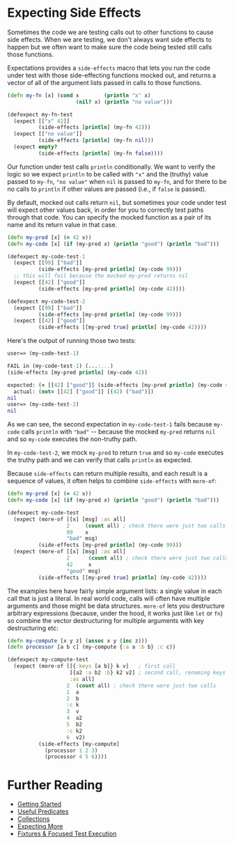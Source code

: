 # Expecting Side Effects

Sometimes the code we are testing calls out to other functions to cause side effects.
When we are testing, we don't always want side effects to happen but we often want
to make sure the code being tested still calls those functions.

Expectations provides a `side-effects` macro that lets you run the code under
test with those side-effecting functions mocked out, and returns a vector of
all of the argument lists passed in calls to those functions.

```clojure
(defn my-fn [x] (cond x        (println "x" x)
                      (nil? x) (println "no value")))

(defexpect my-fn-test
  (expect [["x" 42]]
          (side-effects [println] (my-fn 42)))
  (expect [["no value"]]
          (side-effects [println] (my-fn nil)))
  (expect empty?
          (side-effects [println] (my-fn false))))
```

Our function under test calls `println` conditionally. We want to verify the logic
so we expect `println` to be called with `"x"` and the (truthy) value passed to `my-fn`,
`"no value"` when `nil` is passed to `my-fn`, and for there to be no calls to
`println` if other values are passed (i.e., if `false` is passed).

By default, mocked out calls return `nil`, but sometimes your code under test
will expect other values back, in order for you to correctly test paths through
that code. You can specify the mocked function as a pair of its name and its
return value in that case.

```clojure
(defn my-pred [x] (= 42 x))
(defn my-code [x] (if (my-pred x) (println "good") (println "bad")))

(defexpect my-code-test-1
  (expect [[99] ["bad"]]
          (side-effects [my-pred println] (my-code 99)))
  ;; this will fail because the mocked my-pred returns nil
  (expect [[42] ["good"]]
          (side-effects [my-pred println] (my-code 42))))

(defexpect my-code-test-2
  (expect [[99] ["bad"]]
          (side-effects [my-pred println] (my-code 99)))
  (expect [[42] ["good"]]
          (side-effects [[my-pred true] println] (my-code 42))))
```

Here's the output of running those two tests:

```clojure
user=> (my-code-test-1)

FAIL in (my-code-test-1) (...:...)
(side-effects [my-pred println] (my-code 42))

expected: (= [[42] ["good"]] (side-effects [my-pred println] (my-code 42)))
  actual: (not= [[42] ["good"]] [(42) ("bad")])
nil
user=> (my-code-test-2)
nil
```

As we can see, the second expectation in `my-code-test-1` fails because `my-code`
calls `println` with `"bad"` -- because the mocked `my-pred` returns `nil` and
so `my-code` executes the non-truthy path.

In `my-code-test-2`, we mock `my-pred` to return `true` and so `my-code` executes
the truthy path and we can verify that calls `println` as expected.

Because `side-effects` can return multiple results, and each result is a sequence
of values, it often helps to combine `side-effects` with `more-of`:

```clojure
(defn my-pred [x] (= 42 x))
(defn my-code [x] (if (my-pred x) (println "good") (println "bad")))

(defexpect my-code-test
  (expect (more-of [[x] [msg] :as all]
                   2     (count all) ; check there were just two calls
                   99    x
                   "bad" msg)
          (side-effects [my-pred println] (my-code 99)))
  (expect (more-of [[x] [msg] :as all]
                   2      (count all) ; check there were just two calls
                   42     x
                   "good" msg)
          (side-effects [[my-pred true] println] (my-code 42))))
```

The examples here have fairly simple argument lists: a single value in each
call that is just a literal. In real world code, calls will often have multiple
arguments and those might be data structures. `more-of` lets you destructure
arbitrary expressions (because, under the hood, it works just like `let` or `fn`)
so combine the vector destructuring for multiple arguments with key
destructuring etc:

```clojure
(defn my-compute [x y z] (assoc x y (inc z)))
(defn processor [a b c] (my-compute {:a a :b b} :c c))

(defexpect my-compute-test
  (expect (more-of [[{:keys [a b]} k v]   ; first call
                    [{a2 :a b2 :b} k2 v2] ; second call, renaming keys
                    :as all]
                   2  (count all) ; check there were just two calls
                   1  a
                   2  b
                   :c k
                   3  v
                   4  a2
                   5  b2
                   :c k2
                   6  v2)
          (side-effects [my-compute]
            (processor 1 2 3)
            (processor 4 5 6))))
```

# Further Reading

* [Getting Started](/doc/getting-started.md)
* [Useful Predicates](/doc/useful-predicates.md)
* [Collections](/doc/collections.md)
* [Expecting More](/doc/more.md)
* [Fixtures & Focused Test Execution](/doc/fixtures-focus.md)
